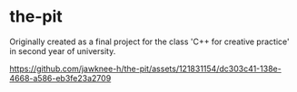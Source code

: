 # the-pit
Originally created as a final project for the class 'C++ for creative practice' in second year of university.


https://github.com/jawknee-h/the-pit/assets/121831154/dc303c41-138e-4668-a586-eb3fe23a2709
